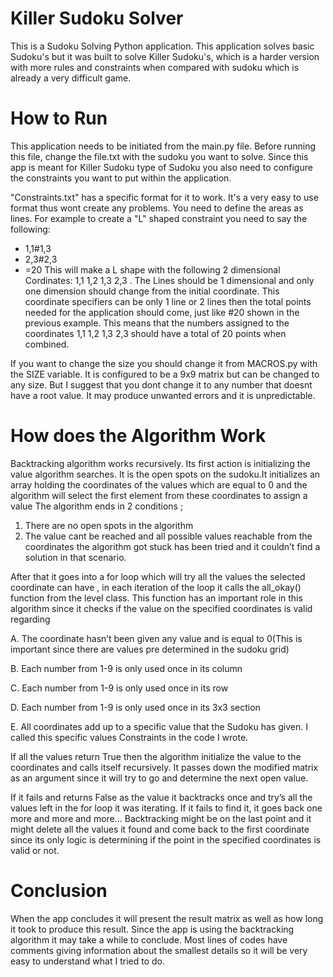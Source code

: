 # Killer Sudoku Solver

This is a Sudoku Solving Python application. This application solves basic Sudoku's but it was built to solve Killer Sudoku's, which is a harder version with more rules and constraints when compared with sudoku which is already a very difficult game.

# How to Run
This application needs to be initiated from the main.py file. Before running this file, change the file.txt with the sudoku you want to solve. Since this app is meant for Killer Sudoku type of Sudoku you also need to configure the constraints you want to put within the application.

"Constraints.txt" has a specific format for it to work. It's a very easy to use format thus wont create any problems. You need to define the areas as lines. For example to create a "L" shaped constraint you need to say the following: 
- 1,1#1,3
- 2,3#2,3
- =20
This will make a L shape with the following 2 dimensional Cordinates: 1,1  1,2  1,3  2,3 . The Lines should be 1 dimensional and only one dimension should change from the initial coordinate. This coordinate specifiers can be only 1 line or 2 lines then the total points needed for the application should come, just like #20 shown in the previous example. This means that the numbers assigned to the coordinates 1,1 1,2 1,3 2,3 should have a total of 20 points when combined. 

If you want to change the size you should change it from MACROS.py with the SIZE variable. It is configured to be a 9x9 matrix but can be changed to any size. But I suggest that you dont change it to any number that doesnt have a root value. It may produce unwanted errors and it is unpredictable. 

# How does the Algorithm Work

Backtracking algorithm works recursively. Its first action is initializing the value algorithm searches. It is the open spots on the sudoku.It initializes an array holding the coordinates of the values which are equal to 0 and the algorithm will select the first element from these coordinates to assign a value
The algorithm ends in 2 conditions ;
1. There are no open spots in the algorithm
2. The value cant be reached and all possible values reachable from the coordinates the algorithm got stuck has been tried and it couldn’t find a solution in that scenario.

After that it goes into a for loop which will try all the values the selected coordinate can have , in each iteration of the loop it calls the all_okay() function from the level class. This function has an important role in this algorithm since it checks if the value on the specified coordinates is valid regarding

A. The coordinate hasn’t been given any value and is equal to 0(This is important since there are values pre determined in the sudoku grid)

B. Each number from 1-9 is only used once in its column

C. Each number from 1-9 is only used once in its row

D. Each number from 1-9 is only used once in its 3x3 section

E. All coordinates add up to a specific value that the Sudoku has given. I called this specific values Constraints in the code I wrote.

If all the values return True then the algorithm initialize the value to the coordinates and calls itself recursively. It passes down the modified matrix as an argument since it will try to go and determine the next open value.

If it fails and returns False as the value it backtracks once and try’s all the values left in the for loop it was iterating. If it fails to find it, it goes back one more and more and more... Backtracking might be on the last point and it might delete all the values it found and come back to the first coordinate since its only logic is determining if the point in the specified coordinates is valid or not.


# Conclusion 
When the app concludes it will present the result matrix as well as how long it took to produce this result. Since the app is using the backtracking algorithm it may take a while to conclude. Most lines of codes have comments giving information about the smallest details so it will be very easy to understand what I tried to do.
